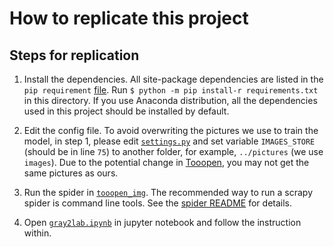 # How to replicate this project

## Steps for replication

1. Install the dependencies. All site-package dependencies are listed in the `pip requirement` [file](requirements.txt). Run `$ python -m pip install-r requirements.txt` in this directory. If you use Anaconda distribution, all the dependencies used in this project should be installed by default.

2. Edit the config file. To avoid overwriting the pictures we use to train the model, in step 1, please edit [`settings.py`](tooopen_img/tooopen_img/settings.py) and set variable `IMAGES_STORE` (should be in line `75`) to another folder, for example, `../pictures` (we use `images`). Due to the potential change in [Tooopen](http://www.tooopen.com/img/87.aspx), you may not get the same pictures as ours.

3. Run the spider in [`tooopen_img`](tooopen_img). The recommended way to run a scrapy spider is command line tools. See the [spider README](tooopen_img/README.md) for details.

4. Open [`gray2lab.ipynb`](Gray2Lab/gray2lab.ipynb) in jupyter notebook and follow the instruction within.